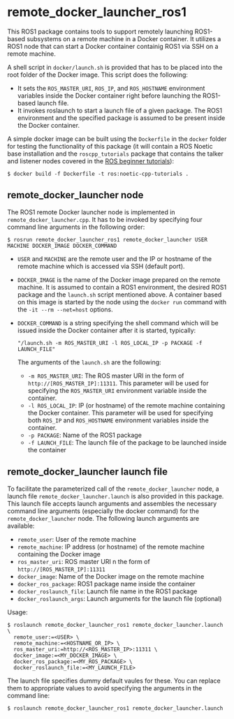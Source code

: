 # remote_docker_launcher_ros1

This ROS1 package contains tools to support remotely launching ROS1-based subsystems on a remote machine in a Docker container. It utilizes a ROS1 node that can start a Docker container containig ROS1 via SSH on a remote machine. 

A shell script in `docker/launch.sh` is provided that has to be placed into the root folder of the Docker image. This script does the following:

- It sets the `ROS_MASTER_URI`, `ROS_IP`, and `ROS_HOSTNAME` environment variables inside the Docker container right before launching the ROS1-based launch file.
- It invokes roslaunch to start a launch file of a given package. The ROS1 environment and the specified package is assumed to be present inside the Docker container.

A simple docker image can be built using the `Dockerfile` in the `docker` folder for testing the functionality of this package (it will contain a ROS Noetic base installation and the `roscpp_tutorials` package that contains the talker and listener nodes covered in the [ROS beginner tutorials](http://wiki.ros.org/ROS/Tutorials/ExaminingPublisherSubscriber)):
```
$ docker build -f Dockerfile -t ros:noetic-cpp-tutorials .
```

## remote_docker_launcher node

The ROS1 remote Docker launcher node is implemented in `remote_docker_launcher.cpp`. It has to be invoked by specifying four command line arguments in the following order:

```
$ rosrun remote_docker_launcher_ros1 remote_docker_launcher USER MACHINE DOCKER_IMAGE DOCKER_COMMAND
```
- `USER` and `MACHINE` are the remote user and the IP or hostname of the remote machine which is accessed via SSH (default port). 

- `DOCKER_IMAGE` is the name of the Docker image prepared on the remote machine. It is assumed to contain a ROS1 environment, the desired ROS1 package and the `launch.sh` script mentioned above. A container based on this image is started by the node using the `docker run` command with the `-it --rm --net=host` options.
- `DOCKER_COMMAND` is a string specifying the shell command which will be issued inside the Docker container after it is started, typically:
  ```
  "/launch.sh -m ROS_MASTER_URI -l ROS_LOCAL_IP -p PACKAGE -f LAUNCH_FILE"
  ```
  The arguments of the `launch.sh` are the following:
  - `-m ROS_MASTER_URI`: The ROS master URI in the form of `http://[ROS_MASTER_IP]:11311`. This parameter will be used for specifying the `ROS_MASTER_URI` environment variable inside the container.
  - `-l ROS_LOCAL_IP`: IP (or hostname) of the remote machine containing the Docker container. This parameter will be used for specifying both `ROS_IP` and `ROS_HOSTNAME` environment variables inside the container.
  - `-p PACKAGE`: Name of the ROS1 package
  - `-f LAUNCH_FILE`: The launch file of the package to be launched inside the container

## remote_docker_launcher launch file

To facilitate the parameterized call of the `remote_docker_launcher` node, a launch file `remote_docker_launcher.launch` is also provided in this package. This launch file accepts launch arguments and assembles the necessary command line arguments (especially the docker command) for the `remote_docker_launcher` node. The following launch arguments are available:

- `remote_user`: User of the remote machine
- `remote_machine`: IP address (or hostname) of the remote machine containing the Docker image
- `ros_master_uri`: ROS master URI n the form of `http://[ROS_MASTER_IP]:11311`
- `docker_image`: Name of the Docker image on the remote machine
- `docker_ros_package`: ROS1 package name inside the container
- `docker_roslaunch_file`: Launch file name in the ROS1 package
- `docker_roslaunch_args`: Launch arguments for the launch file (optional)

Usage:
```
$ roslaunch remote_docker_launcher_ros1 remote_docker_launcher.launch \
  remote_user:=<USER> \
  remote_machine:=<HOSTNAME_OR_IP> \
  ros_master_uri:=http://<ROS_MASTER_IP>:11311 \
  docker_image:=<MY_DOCKER_IMAGE> \
  docker_ros_package:=<MY_ROS_PACKAGE> \
  docker_roslaunch_file:=<MY_LAUNCH_FILE>
```

The launch file specifies dummy default vaules for these. You can replace them to appropriate values to avoid specifying the arguments in the command line:
```
$ roslaunch remote_docker_launcher_ros1 remote_docker_launcher.launch
```